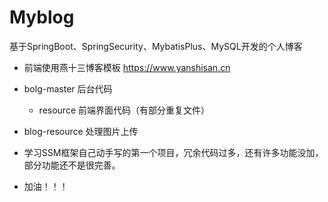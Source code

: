 # Myblog
基于SpringBoot、SpringSecurity、MybatisPlus、MySQL开发的个人博客

- 前端使用燕十三博客模板 https://www.yanshisan.cn
- bolg-master 后台代码
  - resource 前端界面代码（有部分重复文件）
- blog-resource 处理图片上传


- 学习SSM框架自己动手写的第一个项目，冗余代码过多，还有许多功能没加，部分功能还不是很完善。
- 加油！！！
